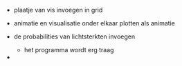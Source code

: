 <!-- Description of project progress -->

- plaatje van vis invoegen in grid

- animatie en visualisatie onder elkaar plotten als animatie

- de probabilities van lichtsterkten invoegen
    - het programma wordt erg traag

- 